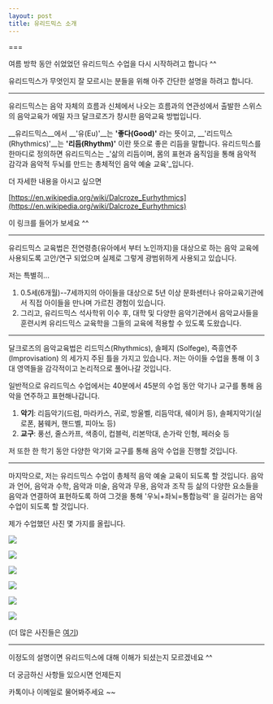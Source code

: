 ```yaml
---
layout: post
title: 유리드믹스 소개
---
```

===

여름 방학 동안 쉬었었던 유리드믹스 수업을 다시 시작하려고 합니다 ^^

유리드믹스가 무엇인지 잘 모르시는 분들을 위해 아주 간단한 설명을 하려고 합니다.

---

유리드믹스는 음악 자체의 흐름과 신체에서 나오는 흐름과의 연관성에서 출발한 스위스의 음악교육가 에밀 자크 달크로즈가 창시한 음악교육 방법입니다.

__유리드믹스__에서 __'유(Eu)'__는 __'좋다(Good)'__ 라는 뜻이고, __'리드믹스(Rhythmics)'__는 __'리듬(Rhythm)'__ 이란 뜻으로 좋은 리듬을 말합니다. 유리드믹스를 한마디로 정의하면 유리드믹스는 _'삶의 리듬이며, 몸의 표현과 움직임을 통해 음악적 감각과 음악적 두뇌를 만드는 총체적인 음악 예술 교육'_입니다. 

더 자세한 내용을 아시고 싶으면 

[https://en.wikipedia.org/wiki/Dalcroze_Eurhythmics](https://en.wikipedia.org/wiki/Dalcroze_Eurhythmics)

이 링크를 들어가 보세요 ^^

---

유리드믹스 교육법은 전연령층(유아에서 부터 노인까지)을 대상으로 하는 음악 교육에 사용되도록 고안/연구 되었으며 실제로 그렇게 광범위하게 사용되고 있습니다.

저는 특별히...

1. 0.5세(6개월)--7세까지의 아이들을 대상으로 5년 이상 문화센터나 유아교육기관에서 직접 아이들을 만나며 가르친 경험이 있습니다. 
2. 그리고, 유리드믹스 석사학위 이수 후, 대학 및 다양한 음악기관에서 음악교사들을 훈련시켜 유리드믹스 교육학을 그들의 교육에 적용할 수 있도록 도왔습니다.

---

달크로즈의 음악교육법은 리드믹스(Rhythmics), 솔페지 (Solfege), 즉흥연주 (Improvisation) 의 세가지 주된 틀을 가지고 있습니다. 저는 아이들 수업을 통해 이 3대 영역들을 감각적이고 논리적으로 풀어나갈 것입니다.

일반적으로 유리드믹스 수업에서는 40분에서 45분의 수업 동안 악기나 교구를 통해 음악을 연주하고 표현해나갑니다. 
1. __악기__: 리듬악기(드럼, 마라카스, 귀로, 방울벨, 리듬막대, 쉐이커 등), 솔페지악기(실로폰, 붐웨커, 핸드벨, 피아노 등)
2. __교구__: 풍선, 줄스카프, 색종이, 컵블럭, 리본막대, 손가락 인형, 페러슛 등

저 또한 한 학기 동안 다양한 악기와 교구를 통해 음악 수업을 진행할 것입니다.

---

마지막으로, 저는 유리드믹스 수업이 총체적 음악 예술 교육이 되도록 할 것입니다. 음악과 언어, 음악과 수학, 음악과 미술, 음악과 무용, 음악과 조작 등 삶의 다양한 요소들을 음악과 연결하여 표현하도록 하여 그것을 통해 '우뇌+좌뇌=통합능력' 을 길러가는 음악 수업이 되도록 할 것입니다. 

제가 수업했던 사진 몇 가지를 올립니다.

![](https://dl.dropboxusercontent.com/u/9792864/DSC02881.JPG)

![](https://dl.dropboxusercontent.com/u/9792864/DSC02886.JPG)

![](https://dl.dropboxusercontent.com/u/9792864/IMG_5992.jpg)

![](https://dl.dropboxusercontent.com/u/9792864/SNC13101.jpg)

![](https://dl.dropboxusercontent.com/u/9792864/IMG_0396.jpg)

![](https://dl.dropboxusercontent.com/u/9792864/IMG_6968.jpg)

(더 많은 사진들은 [여기](http://blog.cyworld.com/zzinieurhy))

---

이정도의 설명이면 유리드믹스에 대해 이해가 되셨는지 모르겠네요 ^^

더 궁금하신 사항들 있으시면 언제든지

카톡이나 이메일로 물어봐주세요 ~~

